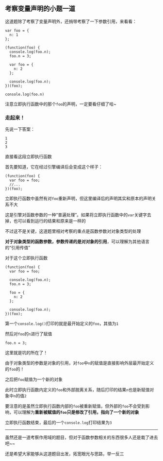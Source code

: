 ## 考察变量声明的小题一道
这道题除了考察了变量声明外，还捎带考察了一下参数引用，来看看：   

```
var foo = {
  n: 1
};

(function(foo) {
  console.log(foo.n);
  foo.n = 3;

  var foo = {
    n: 2
  };

  console.log(foo.n);
})(foo);

console.log(foo.n)
```   

注意立即执行函数中的那个```foo```的声明，一定要看仔细了哈~   

### 走起来！   

先说一下答案：   

```
1
2
3
```  

直接看这段立即执行函数   

首先要知道，它在经过引擎编译后会变成这个样子：

```
(function(foo) {
  var foo = foo;
  //...
})(foo);
```

立即执行函数中虽然有对```foo```重新声明，但这里编译后的声明其实和原本的声明关系不大   

这是引擎对函数参数的一种“普遍处理”。如果将立即执行函数中的```var```关键字去掉，也可以看到运行的结果和原来是一样的   

不过这不是关键，这道题里相对考察的重点是函数参数对对象类型的处理   

**对于对象类型的函数参数，参数传递的是对对象的引用**，可以理解为其他语言的“引用传值”   

对于这个立即执行函数   

```
(function(foo) {
  var foo = foo;

  console.log(foo.n);
  foo.n = 3;

  foo = {
    n: 2
  };

  console.log(foo.n);
})(foo);
```
第一个```console.log()```打印的就是最开始定义的```foo```，其值为```1```   

然后对```foo```的```n```进行了赋值   

```
foo.n = 3;
```

这里就是坑的所在了！   

由于对象类型的参数是对象的引用，对```foo```中```n```的赋值是直接影响外层最开始定义的```foo```的！   

之后把```foo```赋值为一个新的对象   

此时立即执行函数内定义的```foo```和外部脱离关系，随后打印的结果```n```也是新赋值对象中```n```的值```2```   

要注意的是虽然立即执行函数内部的```foo```被重新赋值，但外部的```foo```不会受到影响，可以理解为**重新被赋值的```foo```只是修改了引用，指向了一个新的对象**   

立即执行函数结束，最后的一个```console.log```打印结果为```3```   

---

虽然还是一道考察作用域的题目，但对于函数参数相关的东西很多人还是栽了进去吧~~   

还是希望大家能够从这道题目出发，拓宽眼光与思路，举一反三
